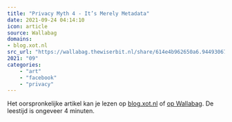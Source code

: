 ```yaml
---
title: "Privacy Myth 4 - It’s Merely Metadata"
date: 2021-09-24 04:14:10
icon: article
source: Wallabag
domains:
- blog.xot.nl
src_url: "https://wallabag.thewiserbit.nl/share/614e4b962650a6.94493067"
2021: "09"
categories:
    - "art"
    - "facebook"
    - "privacy"
---
```

Het oorspronkelijke artikel kan je lezen op [blog.xot.nl](https://blog.xot.nl/2021/09/23/privacy-myth-4-it-s-merely-metadata/index.html) of [op Wallabag](https://wallabag.thewiserbit.nl/share/614e4b962650a6.94493067). De leestijd is ongeveer 4 minuten.
